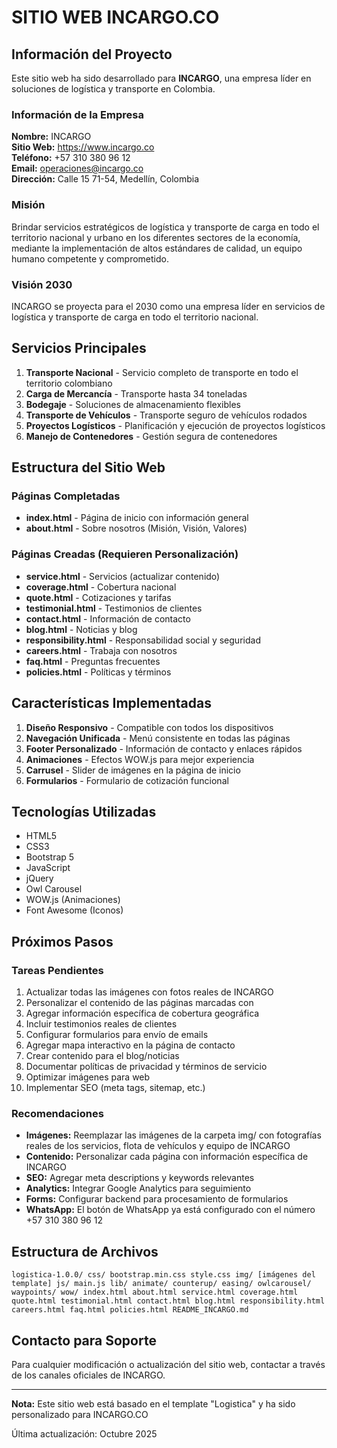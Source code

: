 ﻿# SITIO WEB INCARGO.CO

## Información del Proyecto

Este sitio web ha sido desarrollado para **INCARGO**, una empresa líder en soluciones de logística y transporte en Colombia.

### Información de la Empresa

**Nombre:** INCARGO  
**Sitio Web:** https://www.incargo.co  
**Teléfono:** +57 310 380 96 12  
**Email:** operaciones@incargo.co  
**Dirección:** Calle 15 71-54, Medellín, Colombia

### Misión
Brindar servicios estratégicos de logística y transporte de carga en todo el territorio nacional y urbano en los diferentes sectores de la economía, mediante la implementación de altos estándares de calidad, un equipo humano competente y comprometido.

### Visión 2030
INCARGO se proyecta para el 2030 como una empresa líder en servicios de logística y transporte de carga en todo el territorio nacional.

## Servicios Principales

1. **Transporte Nacional** - Servicio completo de transporte en todo el territorio colombiano
2. **Carga de Mercancía** - Transporte hasta 34 toneladas
3. **Bodegaje** - Soluciones de almacenamiento flexibles
4. **Transporte de Vehículos** - Transporte seguro de vehículos rodados
5. **Proyectos Logísticos** - Planificación y ejecución de proyectos logísticos
6. **Manejo de Contenedores** - Gestión segura de contenedores

## Estructura del Sitio Web

### Páginas Completadas

-  **index.html** - Página de inicio con información general
-  **about.html** - Sobre nosotros (Misión, Visión, Valores)

### Páginas Creadas (Requieren Personalización)

-  **service.html** - Servicios (actualizar contenido)
-  **coverage.html** - Cobertura nacional
-  **quote.html** - Cotizaciones y tarifas
-  **testimonial.html** - Testimonios de clientes
-  **contact.html** - Información de contacto
-  **blog.html** - Noticias y blog
-  **responsibility.html** - Responsabilidad social y seguridad
-  **careers.html** - Trabaja con nosotros
-  **faq.html** - Preguntas frecuentes
-  **policies.html** - Políticas y términos

## Características Implementadas

1. **Diseño Responsivo** - Compatible con todos los dispositivos
2. **Navegación Unificada** - Menú consistente en todas las páginas
3. **Footer Personalizado** - Información de contacto y enlaces rápidos
4. **Animaciones** - Efectos WOW.js para mejor experiencia
5. **Carrusel** - Slider de imágenes en la página de inicio
6. **Formularios** - Formulario de cotización funcional

## Tecnologías Utilizadas

- HTML5
- CSS3
- Bootstrap 5
- JavaScript
- jQuery
- Owl Carousel
- WOW.js (Animaciones)
- Font Awesome (Iconos)

## Próximos Pasos

### Tareas Pendientes

1. Actualizar todas las imágenes con fotos reales de INCARGO
2. Personalizar el contenido de las páginas marcadas con 
3. Agregar información específica de cobertura geográfica
4. Incluir testimonios reales de clientes
5. Configurar formularios para envío de emails
6. Agregar mapa interactivo en la página de contacto
7. Crear contenido para el blog/noticias
8. Documentar políticas de privacidad y términos de servicio
9. Optimizar imágenes para web
10. Implementar SEO (meta tags, sitemap, etc.)

### Recomendaciones

- **Imágenes:** Reemplazar las imágenes de la carpeta img/ con fotografías reales de los servicios, flota de vehículos y equipo de INCARGO
- **Contenido:** Personalizar cada página con información específica de INCARGO
- **SEO:** Agregar meta descriptions y keywords relevantes
- **Analytics:** Integrar Google Analytics para seguimiento
- **Forms:** Configurar backend para procesamiento de formularios
- **WhatsApp:** El botón de WhatsApp ya está configurado con el número +57 310 380 96 12

## Estructura de Archivos

`
logistica-1.0.0/
 css/
    bootstrap.min.css
    style.css
 img/
    [imágenes del template]
 js/
    main.js
 lib/
    animate/
    counterup/
    easing/
    owlcarousel/
    waypoints/
    wow/
 index.html
 about.html
 service.html
 coverage.html
 quote.html
 testimonial.html
 contact.html
 blog.html
 responsibility.html
 careers.html
 faq.html
 policies.html
 README_INCARGO.md
`

## Contacto para Soporte

Para cualquier modificación o actualización del sitio web, contactar a través de los canales oficiales de INCARGO.

---

**Nota:** Este sitio web está basado en el template "Logistica" y ha sido personalizado para INCARGO.CO

Última actualización: Octubre 2025

